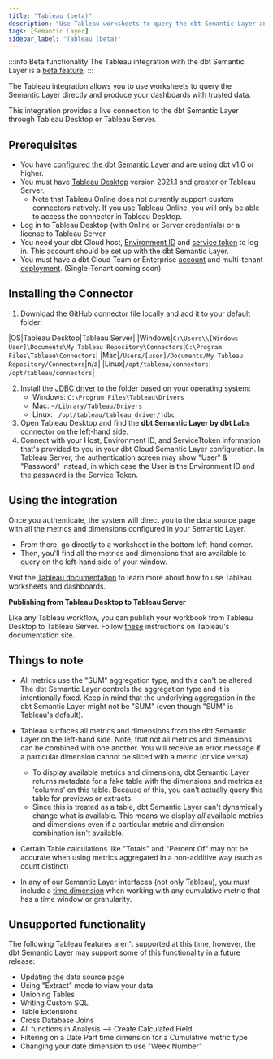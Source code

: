 ```yaml
---
title: "Tableau (beta)"
description: "Use Tableau worksheets to query the dbt Semantic Layer and produce dashboards with trusted date."
tags: [Semantic Layer]
sidebar_label: "Tableau (beta)"
---
```


:::info Beta functionality
The Tableau integration with the dbt Semantic Layer is a [beta feature](/docs/dbt-versions/product-lifecycles#dbt-cloud).
:::


The Tableau integration allows you to use worksheets to query the Semantic Layer directly and produce your dashboards with trusted data.  

This integration provides a live connection to the dbt Semantic Layer through Tableau Desktop or Tableau Server. 

## Prerequisites

- You have [configured the dbt Semantic Layer](/docs/use-dbt-semantic-layer/setup-sl) and are using dbt v1.6 or higher.
- You must have [Tableau Desktop](https://www.tableau.com/en-gb/products/desktop) version 2021.1 and greater or Tableau Server.
  - Note that Tableau Online does not currently support custom connectors natively. If you use Tableau Online, you will only be able to access the connector in Tableau Desktop.
- Log in to Tableau Desktop (with Online or Server credentials) or a license to Tableau Server
- You need your dbt Cloud host, [Environment ID](/docs/use-dbt-semantic-layer/setup-sl#set-up-dbt-semantic-layer) and [service token](/docs/dbt-cloud-apis/service-tokens) to log in. This account should be set up with the dbt Semantic Layer.
- You must have a dbt Cloud Team or Enterprise [account](https://www.getdbt.com/pricing) and multi-tenant [deployment](/docs/cloud/about-cloud/regions-ip-addresses). (Single-Tenant coming soon)


## Installing the Connector

1. Download the GitHub [connector file](https://github.com/dbt-labs/semantic-layer-tableau-connector/releases/download/v1.0.2/dbt_semantic_layer.taco) locally and add it to your default folder:

|OS|Tableau Desktop|Tableau Server|
|Windows|`C:\Users\\[Windows User]\Documents\My Tableau Repository\Connectors`|`C:\Program Files\Tableau\Connectors`|
|Mac|`/Users/[user]/Documents/My Tableau Repository/Connectors`|n/a|
|Linux|`/opt/tableau/connectors`| `/opt/tableau/connectors`|
 
2. Install the [JDBC driver](/docs/dbt-cloud-apis/sl-jdbc) to the folder based on your operating system:
   - Windows: `C:\Program Files\Tableau\Drivers`
   - Mac: `~/Library/Tableau/Drivers`
   - Linux: ` /opt/tableau/tableau_driver/jdbc`
3. Open Tableau Desktop and find the **dbt Semantic Layer by dbt Labs** connector on the left-hand side.
4. Connect with your Host, Environment ID, and ServiceTtoken information that's provided to you in your dbt Cloud Semantic Layer configuration. In Tableau Server, the authentication screen may show "User" & "Password" instead, in which case the User is the Environment ID and the password is the Service Token.


## Using the integration

Once you authenticate, the system will direct you to the data source page with all the metrics and dimensions configured in your Semantic Layer. 

- From there, go directly to a worksheet in the bottom left-hand corner.
- Then, you'll find all the metrics and dimensions that are available to query on the left-hand side of your window.

Visit the [Tableau documentation](https://help.tableau.com/current/pro/desktop/en-us/gettingstarted_overview.htm) to learn more about how to use Tableau worksheets and dashboards.

**Publishing from Tableau Desktop to Tableau Server** 

Like any Tableau workflow, you can publish your workbook from Tableau Desktop to Tableau Server. Follow [these](https://help.tableau.com/current/pro/desktop/en-us/publish_workbooks_share.htm) instructions on Tableau's documentation site.


## Things to note

- All metrics use the "SUM" aggregation type, and this can't be altered. The dbt Semantic Layer controls the aggregation type and it is intentionally fixed. Keep in mind that the underlying aggregation in the dbt Semantic Layer might not be "SUM" (even though "SUM" is Tableau's default).
- Tableau surfaces all metrics and dimensions from the dbt Semantic Layer on the left-hand side. Note, that not all metrics and dimensions can be combined with one another. You will receive an error message if a particular dimension cannot be sliced with a metric (or vice versa). 
   - To display available metrics and dimensions, dbt Semantic Layer returns metadata for a fake table with the dimensions and metrics as 'columns' on this table. Because of this, you can't actually query this table for previews or extracts. 
   - Since this is treated as a table, dbt Semantic Layer can't dynamically change what is available. This means we display _all_ available metrics and dimensions even if a particular metric and dimension combination isn't available. 
   
- Certain Table calculations like "Totals" and "Percent Of" may not be accurate when using metrics aggregated in a non-additive way (such as count distinct)
- In any of our Semantic Layer interfaces (not only Tableau), you must include a [time dimension](/docs/build/cumulative#limitations) when working with any cumulative metric that has a time window or granularity.

## Unsupported functionality

The following Tableau features aren't supported at this time, however, the dbt Semantic Layer may support some of this functionality in a future release:

- Updating the data source page
- Using "Extract" mode to view your data
- Unioning Tables
- Writing Custom SQL
- Table Extensions
- Cross Database Joins
- All functions in Analysis --> Create Calculated Field
- Filtering on a Date Part time dimension for a Cumulative metric type
- Changing your date dimension to use "Week Number"
  

